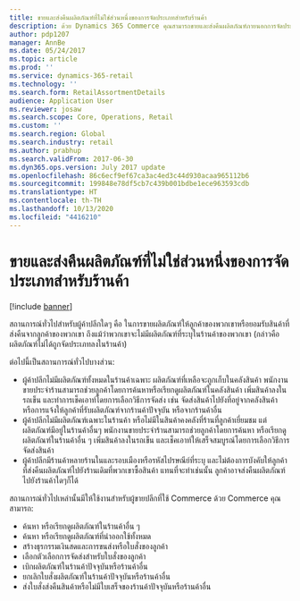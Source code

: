 ```yaml
---
title: ขายและส่งคืนผลิตภัณฑ์ที่ไม่ใช่ส่วนหนึ่งของการจัดประเภทสำหรับร้านค้า
description: ด้วย Dynamics 365 Commerce คุณสามารถขายและส่งคืนผลิตภัณฑ์ภายนอกการจัดประเภท
author: pdp1207
manager: AnnBe
ms.date: 05/24/2017
ms.topic: article
ms.prod: ''
ms.service: dynamics-365-retail
ms.technology: ''
ms.search.form: RetailAssortmentDetails
audience: Application User
ms.reviewer: josaw
ms.search.scope: Core, Operations, Retail
ms.custom: ''
ms.search.region: Global
ms.search.industry: retail
ms.author: prabhup
ms.search.validFrom: 2017-06-30
ms.dyn365.ops.version: July 2017 update
ms.openlocfilehash: 86c6ecf9ef67ca3ac4ed3c44d930acaa965112b6
ms.sourcegitcommit: 199848e78df5cb7c439b001bdbe1ece963593cdb
ms.translationtype: HT
ms.contentlocale: th-TH
ms.lasthandoff: 10/13/2020
ms.locfileid: "4416210"
---
```

# <a name="sell-and-return-products-that-arent-part-of-a-stores-assortment"></a>ขายและส่งคืนผลิตภัณฑ์ที่ไม่ใช่ส่วนหนึ่งของการจัดประเภทสำหรับร้านค้า

[!include [banner](includes/banner.md)]

สถานการณ์ทั่วไปสำหรับผู้ค้าปลีกใดๆ คือ ในการขายผลิตภัณฑ์ให้ลูกค้าของพวกเขาหรือยอมรับสินค้าที่ส่งคืนจากลูกค้าของพวกเขา ถึงแม้ว่าพวกเขาจะไม่มีผลิตภัณฑ์ที่ระบุในร้านค้าของพวกเขา (กล่าวคือ ผลิตภัณฑ์ไม่ได้ถูกจัดประเภทลงในร้านค้า)

ต่อไปนี้เป็นสถานการณ์ทั่วไปบางส่วน:

+ ผู้ค้าปลีกไม่มีผลิตภัณฑ์ทั้งหมดในร้านค้าเฉพาะ ผลิตภัณฑ์ที่เหลือจะถูกเก็บในคลังสินค้า พนักงานขายประจำร้านสามารถช่วยลูกค้าโดยการค้นหาหรือเรียกดูผลิตภัณฑ์ในคลังสินค้า เพิ่มสินค้าลงในรถเข็น และทำการเช็คเอาท์โดยการเลือกวิธีการจัดส่ง เช่น จัดส่งสินค้าไปยังที่อยู่จากคลังสินค้า หรือการแจ้งให้ลูกค้าที่รับผลิตภัณฑ์จากร้านค้าปัจจุบัน หรือจากร้านค้าอื่น
+ ผู้ค้าปลีกไม่มีผลิตภัณฑ์เฉพาะในร้านค้า หรือไม่มีในสินค้าคงคลังที่ร้านที่ลูกค้าเยี่ยมชม แต่ผลิตภัณฑ์มีอยู่ในร้านค้าอื่นๆ พนักงานขายประจำร้านสามารถช่วยลูกค้าโดยการค้นหา หรือเรียกดูผลิตภัณฑ์ในร้านค้าอื่น ๆ เพิ่มสินค้าลงในรถเข็น และเช็คเอาท์ให้เสร็จสมบูรณ์โดยการเลือกวิธีการจัดส่งสินค้า
+ ผู้ค้าปลีกมีร้านค้าหลายร้านในและรอบเมืองหรือรหัสไปรษณีย์ที่ระบุ และไม่ต้องการบังคับให้ลูกค้าที่ส่งคืนผลิตภัณฑ์ไปยังร้านเดิมที่พวกเขาซื้อสินค้า แทนที่จะทำเช่นนั้น ลูกค้าอาจส่งคืนผลิตภัณฑ์ไปยังร้านค้าใดๆก็ได้

สถานการณ์ทั่วไปเหล่านั้นมีให้ใช้งานสำหรับผู้ขายปลีกที่ใช้ Commerce ด้วย Commerce คุณสามารถ:

+ ค้นหา หรือเรียกดูผลิตภัณฑ์ในร้านค้าอื่น ๆ
+ ค้นหา หรือเรียกดูผลิตภัณฑ์ที่นำออกใช้ทั้งหมด
+ สร้างธุรกรรมเงินสดและการขนส่งหรือใบสั่งของลูกค้า
+ เลือกตัวเลือกการจัดส่งสำหรับใบสั่งของลูกค้า
+ เบิกผลิตภัณฑ์ในร้านค้าปัจจุบันหรือร้านค้าอื่น
+ ยกเลิกใบสั่งผลิตภัณฑ์ในร้านค้าปัจจุบันหรือร้านค้าอื่น
+ ส่งใบสั่งส่งคืนสินค้าหรือไม่มีใบเสร็จของร้านค้าปัจจุบันหรือร้านค้าอื่น
